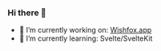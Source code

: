 ### Hi there 👋

- 🔭 I’m currently working on: [Wishfox.app](https://wishfox.app)
- 🌱 I’m currently learning: Svelte/SvelteKit
